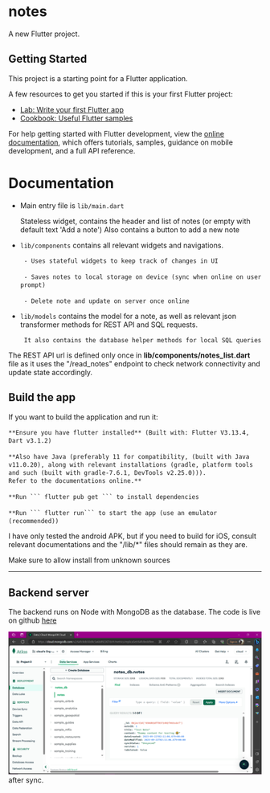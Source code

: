 # notes

A new Flutter project.

## Getting Started

This project is a starting point for a Flutter application.

A few resources to get you started if this is your first Flutter project:

- [Lab: Write your first Flutter app](https://docs.flutter.dev/get-started/codelab)
- [Cookbook: Useful Flutter samples](https://docs.flutter.dev/cookbook)

For help getting started with Flutter development, view the
[online documentation](https://docs.flutter.dev/), which offers tutorials,
samples, guidance on mobile development, and a full API reference.



# Documentation

- Main entry file is ```lib/main.dart```

    Stateless widget, contains the header and list of notes (or empty with default text 'Add a note')
    Also contains a button to add a new note


-  ``` lib/components ``` contains all relevant widgets and navigations.

        - Uses stateful widgets to keep track of changes in UI

        - Saves notes to local storage on device (sync when online on user prompt)

        - Delete note and update on server once online
        

-  ``` lib/models ``` contains the model for a note, as well as relevant json transformer methods for REST API and SQL requests.

        It also contains the database helper methods for local SQL queries


The REST API url is defined only once in **lib/components/notes_list.dart** file as it uses the "/read_notes" endpoint to check network connectivity and update state accordingly.

## Build the app

If you want to build the application and run it:

    **Ensure you have flutter installed** (Built with: Flutter V3.13.4, Dart v3.1.2)

    **Also have Java (preferably 11 for compatibility, (built with Java v11.0.20), along with relevant installations (gradle, platform tools and such (built with gradle-7.6.1, DevTools v2.25.0))).
	Refer to the documentations online.**

    **Run ``` flutter pub get ``` to install dependencies

    **Run ``` flutter run``` to start the app (use an emulator (recommended))


I have only tested the android APK, but if you need to build for iOS, consult relevant documentations and the "/lib/*" files should remain as they are.


Make sure to allow install from unknown sources

------------------------------------------------------------------------------


## Backend server

The backend runs on Node with MongoDB as the database. The code is live on github [here](https://github.com/claudwatari95/notes_backend)

![Sample server collection](atlas-sample-1.png) after sync.